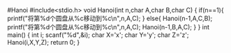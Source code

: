 #Hanoi
	#include<stdio.h>
	void Hanoi(int n,char A,char B,char C)
	{
		if(n==1){
			printf("将第%d个圆盘从%c移动到%c\n",n,A,C);
		}
		else{
			Hanoi(n-1,A,C,B);
			printf("将第%d个圆盘从%c移动到%c\n",n,A,C);
			Hanoi(n-1,B,A,C);
		}
	}
	int main()
	{
		int i;
		scanf("%d",&i);
		char X='x';
		char Y='y';
		char Z='z';
		Hanoi(i,X,Y,Z);
		return 0;
	}
                                         